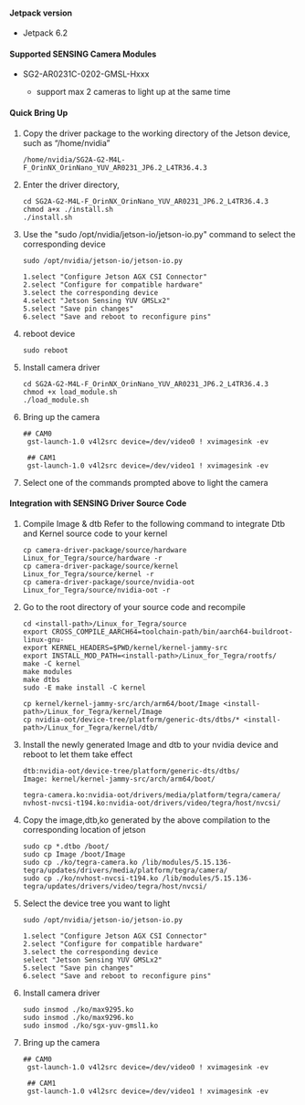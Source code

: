 #### Jetpack version

* Jetpack 6.2

#### Supported SENSING Camera Modules

* SG2-AR0231C-0202-GMSL-Hxxx
  
  * support max 2 cameras to light up at the same time

#### Quick Bring Up

1. Copy the driver package to the working directory of the Jetson device, such as “/home/nvidia”
   
   ```
   /home/nvidia/SG2A-G2-M4L-F_OrinNX_OrinNano_YUV_AR0231_JP6.2_L4TR36.4.3
   ```
2. Enter the driver directory,
   
   ```
   cd SG2A-G2-M4L-F_OrinNX_OrinNano_YUV_AR0231_JP6.2_L4TR36.4.3
   chmod a+x ./install.sh
   ./install.sh
   ```
3. Use the "sudo /opt/nvidia/jetson-io/jetson-io.py" command to select the corresponding device
   
   ```
   sudo /opt/nvidia/jetson-io/jetson-io.py
   
   1.select "Configure Jetson AGX CSI Connector"
   2.select "Configure for compatible hardware"
   3.select the corresponding device
   4.select "Jetson Sensing YUV GMSLx2"
   5.select "Save pin changes"
   6.select "Save and reboot to reconfigure pins"
   ```
4. reboot device
   
   ```
   sudo reboot
   ```
5. Install camera driver
   
   ```
   cd SG2A-G2-M4L-F_OrinNX_OrinNano_YUV_AR0231_JP6.2_L4TR36.4.3
   chmod +x load_module.sh
   ./load_module.sh
   ```
6. Bring up the camera
   
   ```
   ## CAM0
    gst-launch-1.0 v4l2src device=/dev/video0 ! xvimagesink -ev
   
    ## CAM1
    gst-launch-1.0 v4l2src device=/dev/video1 ! xvimagesink -ev
   ```
7. Select one of the commands prompted above to light the camera

#### Integration with SENSING Driver Source Code

1. Compile Image & dtb
   Refer to the following command to integrate Dtb and Kernel source code to your kernel
   
   ```
   cp camera-driver-package/source/hardware Linux_for_Tegra/source/hardware -r
   cp camera-driver-package/source/kernel Linux_for_Tegra/source/kernel -r
   cp camera-driver-package/source/nvidia-oot Linux_for_Tegra/source/nvidia-oot -r
   ```
2. Go to the root directory of your source code and recompile
   
   ```
   cd <install-path>/Linux_for_Tegra/source
   export CROSS_COMPILE_AARCH64=toolchain-path/bin/aarch64-buildroot-linux-gnu-
   export KERNEL_HEADERS=$PWD/kernel/kernel-jammy-src
   export INSTALL_MOD_PATH=<install-path>/Linux_for_Tegra/rootfs/
   make -C kernel
   make modules
   make dtbs
   sudo -E make install -C kernel
   
   cp kernel/kernel-jammy-src/arch/arm64/boot/Image <install-path>/Linux_for_Tegra/kernel/Image
   cp nvidia-oot/device-tree/platform/generic-dts/dtbs/* <install-path>/Linux_for_Tegra/kernel/dtb/
   ```
3. Install the newly generated Image and dtb to your nvidia device and reboot to let them take effect
   
   ```
   dtb:nvidia-oot/device-tree/platform/generic-dts/dtbs/
   Image: kernel/kernel-jammy-src/arch/arm64/boot/
   
   tegra-camera.ko:nvidia-oot/drivers/media/platform/tegra/camera/
   nvhost-nvcsi-t194.ko:nvidia-oot/drivers/video/tegra/host/nvcsi/
   ```
4. Copy the image,dtb,ko generated by the above compilation to the corresponding location of jetson
   
   ```
   sudo cp *.dtbo /boot/
   sudo cp Image /boot/Image
   sudo cp ./ko/tegra-camera.ko /lib/modules/5.15.136-tegra/updates/drivers/media/platform/tegra/camera/
   sudo cp ./ko/nvhost-nvcsi-t194.ko /lib/modules/5.15.136-tegra/updates/drivers/video/tegra/host/nvcsi/
   ```
5. Select the device tree you want to light
   
   ```
   sudo /opt/nvidia/jetson-io/jetson-io.py
   
   1.select "Configure Jetson AGX CSI Connector"
   2.select "Configure for compatible hardware"
   3.select the corresponding device
   select "Jetson Sensing YUV GMSLx2"
   5.select "Save pin changes"
   6.select "Save and reboot to reconfigure pins"
   ```
6. Install camera driver
   
   ```
   sudo insmod ./ko/max9295.ko
   sudo insmod ./ko/max9296.ko
   sudo insmod ./ko/sgx-yuv-gmsl1.ko
   ```
7. Bring up the camera
   
   ```
   ## CAM0
    gst-launch-1.0 v4l2src device=/dev/video0 ! xvimagesink -ev
   
    ## CAM1
    gst-launch-1.0 v4l2src device=/dev/video1 ! xvimagesink -ev
   ```

